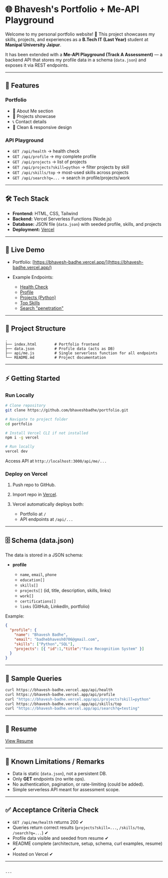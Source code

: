 
# 🌐 Bhavesh's Portfolio + Me-API Playground

Welcome to my personal portfolio website! 🚀
This project showcases my skills, projects, and experiences as a **B.Tech IT (Last Year)** student at **Manipal University Jaipur**.

It has been extended with a **Me-API Playground (Track A Assessment)** — a backend API that stores my profile data in a schema (`data.json`) and exposes it via REST endpoints.

---

## 📌 Features

### Portfolio

* 💼 About Me section
* 📂 Projects showcase
* 📞 Contact details
* 🎨 Clean & responsive design

### API Playground

* `GET /api/health` → health check
* `GET /api/profile` → my complete profile
* `GET /api/projects` → list of projects
* `GET /api/projects?skill=python` → filter projects by skill
* `GET /api/skills/top` → most-used skills across projects
* `GET /api/search?q=...` → search in profile/projects/work

---

## 🛠️ Tech Stack

* **Frontend:** HTML, CSS, Tailwind
* **Backend:** Vercel Serverless Functions (Node.js)
* **Database:** JSON file (`data.json`) with seeded profile, skills, and projects
* **Deployment:** [Vercel](https://vercel.com/)

---

## 🚀 Live Demo

* Portfolio: [https://bhavesh-badhe.vercel.app/](https://bhavesh-badhe.vercel.app/)
* Example Endpoints:

  * [Health Check](https://bhavesh-badhe.vercel.app/api/health)
  * [Profile](https://bhavesh-badhe.vercel.app/api/profile)
  * [Projects (Python)](https://bhavesh-badhe.vercel.app/api/projects?skill=python)
  * [Top Skills](https://bhavesh-badhe.vercel.app/api/skills/top)
  * [Search "penetration"](https://bhavesh-badhe.vercel.app/api/search?q=penetration)

---

## 📂 Project Structure

```
.
├── index.html        # Portfolio frontend
├── data.json         # Profile data (acts as DB)
├── api/me.js         # Single serverless function for all endpoints
└── README.md         # Project documentation
```

---

## ⚡ Getting Started

### Run Locally

```bash
# Clone repository
git clone https://github.com/bhaveshbadhe/portfolio.git

# Navigate to project folder
cd portfolio

# Install Vercel CLI if not installed
npm i -g vercel

# Run locally
vercel dev
```

Access API at `http://localhost:3000/api/me/...`

### Deploy on Vercel

1. Push repo to GitHub.
2. Import repo in [Vercel](https://vercel.com).
3. Vercel automatically deploys both:

   * Portfolio at `/`
   * API endpoints at `/api/...`

---

## 🗄️ Schema (data.json)

The data is stored in a JSON schema:

* **profile**

  * `name`, `email`, `phone`
  * `education[]`
  * `skills[]`
  * `projects[]` (id, title, description, skills, links)
  * `work[]`
  * `certifications[]`
  * `links` (GitHub, LinkedIn, portfolio)

Example:

```json
{
  "profile": {
    "name": "Bhavesh Badhe",
    "email": "badhebhavesh0706@gmail.com",
    "skills": ["Python","SQL"],
    "projects": [{ "id":1,"title":"Face Recognition System" }]
  }
}
```

---

## 🧪 Sample Queries

```bash
curl https://bhavesh-badhe.vercel.app/api/health
curl https://bhavesh-badhe.vercel.app/api/profile
curl "https://bhavesh-badhe.vercel.app/api/projects?skill=python"
curl https://bhavesh-badhe.vercel.app/api/skills/top
curl "https://bhavesh-badhe.vercel.app/api/search?q=testing"
```

---

## 📄 Resume

[View Resume](https://drive.google.com/file/d/1C2QCXDRncuN3_gQ1IHhy-3NbbBTbP17k/view?usp=sharing)

---

## 📝 Known Limitations / Remarks

* Data is static (`data.json`), not a persistent DB.
* Only **GET** endpoints (no write ops).
* No authentication, pagination, or rate-limiting (could be added).
* Simple serverless API meant for assessment scope.

---

## ✅ Acceptance Criteria Check

* `GET /api/me/health` returns 200 ✔
* Queries return correct results (`projects?skill=...`, `/skills/top`, `/search?q=...`) ✔
* Profile data visible and seeded from resume ✔
* README complete (architecture, setup, schema, curl examples, resume) ✔
* Hosted on Vercel ✔

---

```

---


